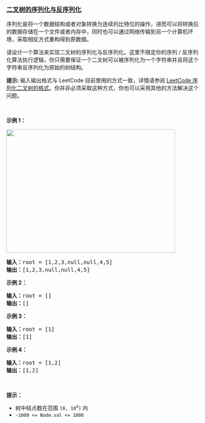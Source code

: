 ### [二叉树的序列化与反序列化](https://leetcode-cn.com/problems/serialize-and-deserialize-binary-tree)

<p>序列化是将一个数据结构或者对象转换为连续的比特位的操作，进而可以将转换后的数据存储在一个文件或者内存中，同时也可以通过网络传输到另一个计算机环境，采取相反方式重构得到原数据。</p>

<p>请设计一个算法来实现二叉树的序列化与反序列化。这里不限定你的序列 / 反序列化算法执行逻辑，你只需要保证一个二叉树可以被序列化为一个字符串并且将这个字符串反序列化为原始的树结构。</p>

<p><strong>提示: </strong>输入输出格式与 LeetCode 目前使用的方式一致，详情请参阅 <a href="/faq/#binary-tree">LeetCode 序列化二叉树的格式</a>。你并非必须采取这种方式，你也可以采用其他的方法解决这个问题。</p>

<p> </p>

<p><strong>示例 1：</strong></p>
<img alt="" src="https://assets.leetcode.com/uploads/2020/09/15/serdeser.jpg" style="width: 442px; height: 324px;" />
<pre>
<strong>输入：</strong>root = [1,2,3,null,null,4,5]
<strong>输出：</strong>[1,2,3,null,null,4,5]
</pre>

<p><strong>示例 2：</strong></p>

<pre>
<strong>输入：</strong>root = []
<strong>输出：</strong>[]
</pre>

<p><strong>示例 3：</strong></p>

<pre>
<strong>输入：</strong>root = [1]
<strong>输出：</strong>[1]
</pre>

<p><strong>示例 4：</strong></p>

<pre>
<strong>输入：</strong>root = [1,2]
<strong>输出：</strong>[1,2]
</pre>

<p> </p>

<p><strong>提示：</strong></p>

<ul>
	<li>树中结点数在范围 <code>[0, 10<sup>4</sup>]</code> 内</li>
	<li><code>-1000 <= Node.val <= 1000</code></li>
</ul>
